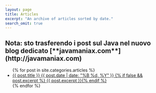 ```yaml
---
layout: page
title: Articles
excerpt: "An archive of articles sorted by date."
search_omit: true
---
```


<h2>Nota: sto trasferendo i post sul Java nel nuovo blog dedicato [**javamaniax.com**](http://javamaniax.com)</h2>

<ul class="post-list">
{% for post in site.categories.articles %} 
  <li>
	<article>
             <a href="{{ site.url }}{{ post.url }}">
      {{ post.title }} 
	<span class="entry-date">
		<time datetime="{{ post.date | date_to_xmlschema }}">{{ post.date | date: "%B %d, %Y" }}</time>
	</span>{% if false && post.excerpt %} <span class="excerpt">{{ post.excerpt }}</span>{% endif %}</a>
        </article>
  </li>
{% endfor %}
</ul>
